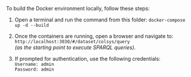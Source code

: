 To build the Docker environment locally, follow these steps:

1. Open a terminal and run the command from this folder:
   `docker-compose up -d --build`

2. Once the containers are running, open a browser and navigate to:
   `http://localhost:3030/#/dataset/colsys/query` \
   _(as the starting point to execute SPARQL queries)_.

3. If prompted for authentication, use the following credentials:\
   `Username: admin`\
   `Password: admin`
